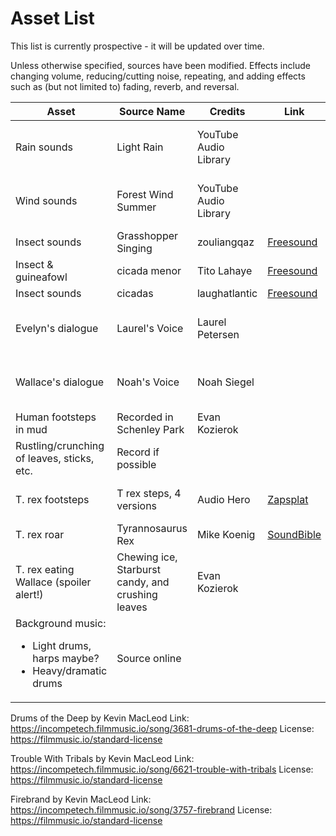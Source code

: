 # Asset List

This list is currently prospective - it will be updated over time.

Unless otherwise specified, sources have been modified. Effects include changing volume, reducing/cutting noise, repeating, and adding effects such as (but not limited to) fading, reverb, and reversal.

|Asset|Source Name|Credits|Link|License|
|-----|-----------|-------|----|-------|
Rain sounds|Light Rain|YouTube Audio Library||YouTube Audio Library License
Wind sounds|Forest Wind Summer|YouTube Audio Library||YouTube Audio Library License
Insect sounds|Grasshopper Singing|zouliangqaz|[Freesound](https://freesound.org/s/578702/)|[CC0 1.0][CC0]
Insect & guineafowl|cicada menor|Tito Lahaye|[Freesound](https://freesound.org/s/46882/)|[CC BY-NC 3.0][BY-NC]
Insect sounds|cicadas|laughatlantic|[Freesound](https://freesound.org/s/320113/)|[CC0 1.0][CC0]
Evelyn's dialogue|Laurel's Voice|Laurel Petersen||Vocal Permission (at end of soundscape)
Wallace's dialogue|Noah's Voice|Noah Siegel||Vocal Permission (at end of soundscape)
Human footsteps in mud|Recorded in Schenley Park|Evan Kozierok||Own work
Rustling/crunching of leaves, sticks, etc.|Record if possible
T. rex footsteps|T rex steps, 4 versions|Audio Hero|[Zapsplat](https://www.zapsplat.com/music/t-rex-steps-4-versions/)|[Zapsplat Standard License][Zapsplat]
T. rex roar|Tyrannosaurus Rex|Mike Koenig|[SoundBible](https://soundbible.com/1319-Tyrannosaurus-Rex.html)|[CC BY 3.0][BY]
T. rex eating Wallace (spoiler alert!)|Chewing ice, Starburst candy, and crushing leaves|Evan Kozierok||Own work 
Background music: <br><ul><li>Light drums, harps maybe?</li><li>Heavy/dramatic drums</li></ul>|Source online

Drums of the Deep by Kevin MacLeod
Link: https://incompetech.filmmusic.io/song/3681-drums-of-the-deep
License: https://filmmusic.io/standard-license

Trouble With Tribals by Kevin MacLeod
Link: https://incompetech.filmmusic.io/song/6621-trouble-with-tribals
License: https://filmmusic.io/standard-license

Firebrand by Kevin MacLeod
Link: https://incompetech.filmmusic.io/song/3757-firebrand
License: https://filmmusic.io/standard-license

[CC0]: https://creativecommons.org/publicdomain/zero/1.0/
[BY-NC]: https://creativecommons.org/licenses/by-nc/3.0/
[BY]: https://creativecommons.org/licenses/by/3.0/
[Zapsplat]: https://www.zapsplat.com/license-type/standard-license/
